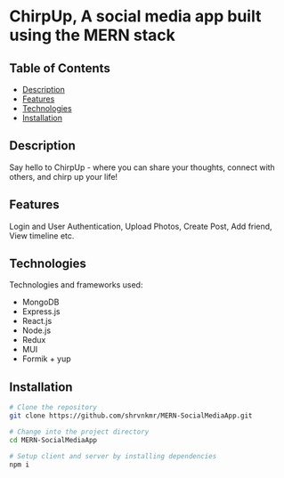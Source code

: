 # ChirpUp, A social media app built using the MERN stack

## Table of Contents
- [Description](#description)
- [Features](#features)
- [Technologies](#technologies)
- [Installation](#installation)

## Description
Say hello to ChirpUp - where you can share your thoughts, connect with others, and chirp up your life!

## Features
Login and User Authentication, Upload Photos, Create Post, Add friend, View timeline etc.

## Technologies
Technologies and frameworks used:
- MongoDB
- Express.js
- React.js
- Node.js
- Redux
- MUI
- Formik + yup

## Installation
```bash
# Clone the repository
git clone https://github.com/shrvnkmr/MERN-SocialMediaApp.git

# Change into the project directory
cd MERN-SocialMediaApp

# Setup client and server by installing dependencies
npm i
